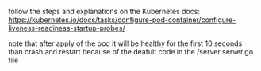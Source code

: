 follow the steps and explanations on the Kubernetes docs:
https://kubernetes.io/docs/tasks/configure-pod-container/configure-liveness-readiness-startup-probes/

note that after apply of the pod it will be healthy for the first 10 seconds than crash and restart because of the deafult code in the /server server.go file
